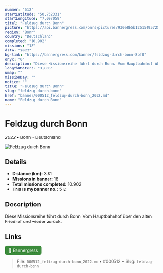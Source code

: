 ```yaml
---
nummer: "512"
startLatitude: "50,732331"
startLongitude: "7,097059"
titel: "Feldzug durch Bonn"
picture: "https://api.bannergress.com/bnrs/pictures/930e8b5b12515495725c0e0d4fcac97a"
region: "Bonn"
country: "Deutschland"
completed: "10.902"
missions: "18"
date: "2022"
bg-link: "https://bannergress.com/banner/feldzug-durch-bonn-8bf0"
onyx: "0"
description: "Diese Missionsreihe führt durch Bonn. Vom Hauptbahnhof über den alten Friedhof und wieder zurück."
lengthKMeters: "3,806"
umap: ""
missionDay: ""
notice: ""
title: "Feldzug durch Bonn"
slug: "feldzug-durch-bonn"
href: "banner/000512_feldzug-durch-bonn_2022.md"
name: "Feldzug durch Bonn"
---
```

# Feldzug durch Bonn

*2022* • Bonn • Deutschland

![Feldzug durch Bonn](https://api.bannergress.com/bnrs/pictures/930e8b5b12515495725c0e0d4fcac97a)



## Details
- **Distance (km):** 3.81
- **Missions in banner:** 18
- **Total missions completed:** 10.902
- **This is my banner no.:** 512



## Description
Diese Missionsreihe führt durch Bonn. Vom Hauptbahnhof über den alten Friedhof und wieder zurück.



## Links
<a href="https://bannergress.com/banner/feldzug-durch-bonn-8bf0" target="_blank" style="display:inline-block;margin-right:8px;padding:6px 12px;background:#3c8b3c;color:#fff;text-decoration:none;border-radius:6px;">🔗 Bannergress</a>



> File: `000512_feldzug-durch-bonn_2022.md`
> • #000512
> • Slug: `feldzug-durch-bonn`
